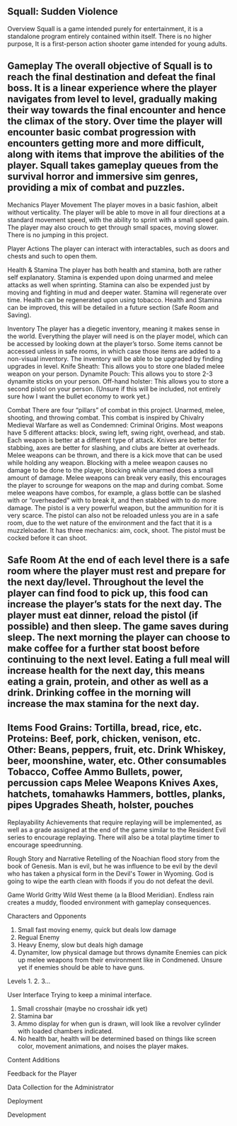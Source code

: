 Squall: Sudden Violence
--------------------------------------------------------------------------------------------------------------
Overview
	Squall is a game intended purely for entertainment, it is a standalone program entirely contained within itself. There is no higher purpose, It is a first-person action shooter game intended for young adults.

Gameplay
	The overall objective of Squall is to reach the final destination and defeat the final boss. It is a linear experience where the player navigates from level to level, gradually making their way towards the final encounter and hence the climax of the story. Over time the player will encounter basic combat progression with encounters getting more and more difficult, along with items that improve the abilities of the player. Squall takes gameplay queues from the survival horror and immersive sim genres, providing a mix of combat and puzzles.
--------------------------------------------------------------------------------------------------------------
Mechanics
Player Movement
The player moves in a basic fashion, albeit without verticality. The player will be able to move in all four directions at a standard movement speed, with the ability to sprint with a small speed gain. The player may also crouch to get through small spaces, moving slower. There is no jumping in this project.

Player Actions
	The player can interact with interactables, such as doors and chests and such to open them.

Health & Stamina
The player has both health and stamina, both are rather self explanatory. Stamina is expended upon doing unarmed and melee attacks as well when sprinting. Stamina can also be expended just by moving and fighting in mud and deeper water. Stamina will regenerate over time. Health can be regenerated upon using tobacco. Health and Stamina can be improved, this will be detailed in a future section (Safe Room and Saving).

Inventory
The player has a diegetic inventory, meaning it makes sense in the world. Everything the player will need is on the player model, which can be accessed by looking down at the player’s torso. Some items cannot be accessed unless in safe rooms, in which case those items are added to a non-visual inventory. The inventory will be able to be upgraded by finding upgrades in level.
Knife Sheath: This allows you to store one bladed melee weapon on your person.
Dynamite Pouch: This allows you to store 2-3 dynamite sticks on your person.
Off-hand holster: This allows you to store a second pistol on your person. (Unsure if this will be included, not entirely sure how I want the bullet economy to work yet.)

Combat
	There are four “pillars” of combat in this project. Unarmed, melee, shooting, and throwing combat. This combat is inspired by Chivalry Medieval Warfare as well as Condemned: Criminal Origins. Most weapons have 5 different attacks: block, swing left, swing right, overhead, and stab. Each weapon is better at a different type of attack. Knives are better for stabbing, axes are better for slashing, and clubs are better at overheads. Melee weapons can be thrown, and there is a kick move that can be used while holding any weapon. Blocking with a melee weapon causes no damage to be done to the player, blocking while unarmed does a small amount of damage.
	Melee weapons can break very easily, this encourages the player to scrounge for weapons on the map and during combat. Some melee weapons have combos, for example, a glass bottle can be slashed with or “overheaded” with to break it, and then stabbed with to do more damage.
	The pistol is a very powerful weapon, but the ammunition for it is very scarce. The pistol can also not be reloaded unless you are in a safe room, due to the wet nature of the environment and the fact that it is a muzzleloader. It has three mechanics: aim, cock, shoot. The pistol must be cocked before it can shoot.

Safe Room
	At the end of each level there is a safe room where the player must rest and prepare for the next day/level. Throughout the level the player can find food to pick up, this food can increase the player’s stats for the next day. The player must eat dinner, reload the pistol (if possible) and then sleep. The game saves during sleep. The next morning the player can choose to make coffee for a further stat boost before continuing to the next level.
	Eating a full meal will increase health for the next day, this means eating a grain, protein, and other as well as a drink. Drinking coffee in the morning will increase the max stamina for the next day.
--------------------------------------------------------------------------------------------------------------
Items
Food
Grains: Tortilla, bread, rice, etc.
Proteins: Beef, pork, chicken, venison, etc.
Other: Beans, peppers, fruit, etc.
Drink
Whiskey, beer, moonshine, water, etc.
Other consumables
Tobacco, Coffee
Ammo
Bullets, power, percussion caps
Melee Weapons
Knives
Axes, hatchets, tomahawks
Hammers, bottles, planks, pipes
Upgrades
Sheath, holster, pouches
--------------------------------------------------------------------------------------------------------------
Replayability
	Achievements that require replaying will be implemented, as well as a grade assigned at the end of the game similar to the Resident Evil series to encourage replaying. There will also be a total playtime timer to encourage speedrunning.

Rough Story and Narrative
  Retelling of the Noachian flood story from the book of Genesis. Man is evil, but he was influence to be evil by the devil who has taken a physical form in the Devil's Tower in Wyoming. God is going to wipe the earth clean with floods if you do not defeat the devil. 

Game World
  Gritty Wild West theme (a la Blood Meridian). Endless rain creates a muddy, flooded environment with gameplay consequences.

Characters and Opponents
  1. Small fast moving enemy, quick but deals low damage
  2. Regual Enemy
  3. Heavy Enemy, slow but deals high damage
  4. Dynamiter, low physical damage but throws dynamite
  Enemies can pick up melee weapons from their environment like in Condmened. Unsure yet if enemies should be able to have guns.

Levels
  1. 
  2.
  3...

User Interface
  Trying to keep a minimal interface.
  1. Small crosshair (maybe no crosshair idk yet)
  2. Stamina bar
  3. Ammo display for when gun is drawn, will look like a revolver cylinder with loaded chambers indicated.
  4. No health bar, health will be determined based on things like screen color, movement animations, and noises the player makes.

Content Additions

Feedback for the Player

Data Collection for the Administrator

Deployment

Development
